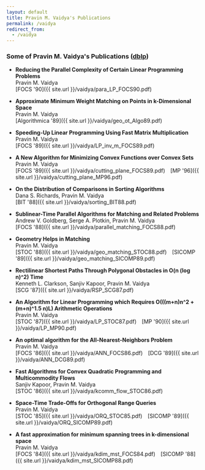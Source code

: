 ```yaml
---
layout: default
title: Pravin M. Vaidya's Publications
permalink: /vaidya
redirect_from:
  - /vaidya
---
```


### Some of Pravin M. Vaidya's Publications ([dblp](https://dblp.org/pid/20/5362.html))

* **Reducing the Parallel Complexity of Certain Linear Programming Problems**  
  Pravin M. Vaidya  
  [FOCS '90]({{ site.url }}/vaidya/para_LP_FOCS90.pdf)

* **Approximate Minimum Weight Matching on Points in k-Dimensional Space**  
  Pravin M. Vaidya  
  [Algorithmica '89]({{ site.url }}/vaidya/geo_ot_Algo89.pdf)

* **Speeding-Up Linear Programming Using Fast Matrix Multiplication**  
  Pravin M. Vaidya  
  [FOCS '89]({{ site.url }}/vaidya/LP_inv_m_FOCS89.pdf)

* **A New Algorithm for Minimizing Convex Functions over Convex Sets**  
  Pravin M. Vaidya  
  [FOCS '89]({{ site.url }}/vaidya/cutting_plane_FOCS89.pdf)&emsp;[MP '96]({{ site.url }}/vaidya/cutting_plane_MP96.pdf)

* **On the Distribution of Comparisons in Sorting Algorithms**  
  Dana S. Richards, Pravin M. Vaidya  
  [BIT '88]({{ site.url }}/vaidya/sorting_BIT88.pdf)

* **Sublinear-Time Parallel Algorithms for Matching and Related Problems**  
  Andrew V. Goldberg, Serge A. Plotkin, Pravin M. Vaidya  
  [FOCS '88]({{ site.url }}/vaidya/parallel_matching_FOCS88.pdf)

* **Geometry Helps in Matching**  
  Pravin M. Vaidya  
  [STOC '88]({{ site.url }}/vaidya/geo_matching_STOC88.pdf)&emsp;[SICOMP '89]({{ site.url }}/vaidya/geo_matching_SICOMP89.pdf)

* **Rectilinear Shortest Paths Through Polygonal Obstacles in O(n (log n)^2) Time**  
  Kenneth L. Clarkson, Sanjiv Kapoor, Pravin M. Vaidya  
  [SCG '87]({{ site.url }}/vaidya/RSP_SCG87.pdf)

* **An Algorithm for Linear Programming which Requires O(((m+n)n^2 + (m+n)^1.5 n)L) Arithmetic Operations**  
  Pravin M. Vaidya  
  [STOC '87]({{ site.url }}/vaidya/LP_STOC87.pdf)&emsp;[MP '90]({{ site.url }}/vaidya/LP_MP90.pdf)

* **An optimal algorithm for the All-Nearest-Neighbors Problem**  
  Pravin M. Vaidya  
  [FOCS '86]({{ site.url }}/vaidya/ANN_FOCS86.pdf)&emsp;[DCG '89]({{ site.url }}/vaidya/ANN_DCG89.pdf)

* **Fast Algorithms for Convex Quadratic Programming and Multicommodity Flows**  
  Sanjiv Kapoor, Pravin M. Vaidya  
  [STOC '86]({{ site.url }}/vaidya/kcomm_flow_STOC86.pdf)

* **Space-Time Trade-Offs for Orthogonal Range Queries**  
  Pravin M. Vaidya  
  [STOC '85]({{ site.url }}/vaidya/ORQ_STOC85.pdf)&emsp;[SICOMP '89]({{ site.url }}/vaidya/ORQ_SICOMP89.pdf)

* **A fast approximation for minimum spanning trees in k-dimensional space**  
  Pravin M. Vaidya  
  [FOCS '84]({{ site.url }}/vaidya/kdim_mst_FOCS84.pdf)&emsp;[SICOMP '88]({{ site.url }}/vaidya/kdim_mst_SICOMP88.pdf)
